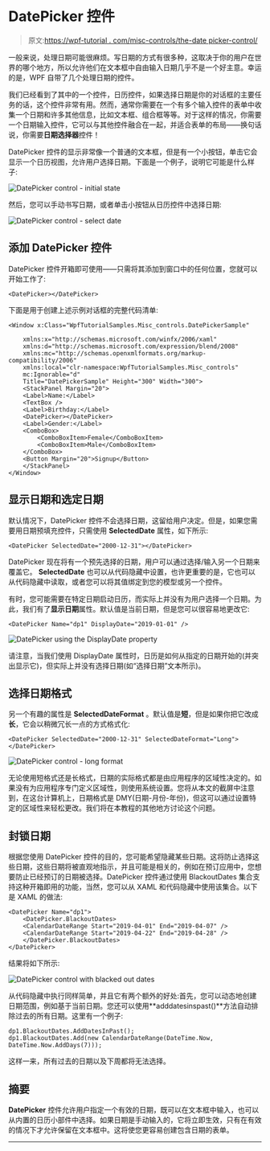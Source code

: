 # DatePicker 控件

> 原文:[https://wpf-tutorial . com/misc-controls/the-date picker-control/](https://wpf-tutorial.com/misc-controls/the-datepicker-control/)

一般来说，处理日期可能很麻烦。写日期的方式有很多种，这取决于你的用户在世界的哪个地方，所以允许他们在文本框中自由输入日期几乎不是一个好主意。幸运的是，WPF 自带了几个处理日期的控件。

我们已经看到了其中的一个控件，日历控件，如果选择日期是你的对话框的主要任务的话，这个控件非常有用。然而，通常你需要在一个有多个输入控件的表单中收集一个日期和许多其他信息，比如文本框、组合框等等。对于这样的情况，你需要一个日期输入控件，它可以与其他控件融合在一起，并适合表单的布局——换句话说，你需要**日期选择器**控件！

DatePicker 控件的显示非常像一个普通的文本框，但是有一个小按钮，单击它会显示一个日历视图，允许用户选择日期。下面是一个例子，说明它可能是什么样子:

![](../Images/689b7d8b6610c4289602877236582b19.png "DatePicker control - initial state")

然后，您可以手动书写日期，或者单击小按钮从日历控件中选择日期:

![](../Images/5f4976bffbda0ed313183af405735d36.png "DatePicker control - select date") <input type="hidden" name="IL_IN_ARTICLE">

## 添加 DatePicker 控件

DatePicker 控件开箱即可使用——只需将其添加到窗口中的任何位置，您就可以开始工作了:

```
<DatePicker></DatePicker>
```

下面是用于创建上述示例对话框的完整代码清单:

```
<Window x:Class="WpfTutorialSamples.Misc_controls.DatePickerSample"

    xmlns:x="http://schemas.microsoft.com/winfx/2006/xaml"
    xmlns:d="http://schemas.microsoft.com/expression/blend/2008"
    xmlns:mc="http://schemas.openxmlformats.org/markup-compatibility/2006"
    xmlns:local="clr-namespace:WpfTutorialSamples.Misc_controls"
    mc:Ignorable="d"
    Title="DatePickerSample" Height="300" Width="300">
    <StackPanel Margin="20">
    <Label>Name:</Label>
    <TextBox />
    <Label>Birthday:</Label>
    <DatePicker></DatePicker>
    <Label>Gender:</Label>
    <ComboBox>
        <ComboBoxItem>Female</ComboBoxItem>
        <ComboBoxItem>Male</ComboBoxItem>
    </ComboBox>
    <Button Margin="20">Signup</Button>
    </StackPanel>
</Window>
```

## 显示日期和选定日期

默认情况下，DatePicker 控件不会选择日期，这留给用户决定。但是，如果您需要用日期预填充控件，只需使用 **SelectedDate** 属性，如下所示:

```
<DatePicker SelectedDate="2000-12-31"></DatePicker>
```

DatePicker 现在将有一个预先选择的日期，用户可以通过选择/输入另一个日期来覆盖它。 **SelectedDate** 也可以从代码隐藏中设置，也许更重要的是，它也可以从代码隐藏中读取，或者您可以将其值绑定到您的模型或另一个控件。

有时，您可能需要在特定日期启动日历，而实际上并没有为用户选择一个日期。为此，我们有了**显示日期**属性。默认值是当前日期，但是您可以很容易地更改它:

```
<DatePicker Name="dp1" DisplayDate="2019-01-01" />
```

![](../Images/eb58c84ea4b5284eac276c165d22b3a6.png "DatePicker using the DisplayDate property")

请注意，当我们使用 DisplayDate 属性时，日历是如何从指定的日期开始的(并突出显示它)，但实际上并没有选择日期(如“选择日期”文本所示)。

## 选择日期格式

另一个有趣的属性是 **SelectedDateFormat** 。默认值是**短**，但是如果你把它改成**长**，它会以稍微冗长一点的方式格式化:

```
<DatePicker SelectedDate="2000-12-31" SelectedDateFormat="Long"></DatePicker>
```

![](../Images/e72b412e70992b5de6a4159c8eecd6d7.png "DatePicker control - long format")

无论使用短格式还是长格式，日期的实际格式都是由应用程序的区域性决定的。如果没有为应用程序专门定义区域性，则使用系统设置。您将从本文的截屏中注意到，在这台计算机上，日期格式是 DMY(日期-月份-年份)，但这可以通过设置特定的区域性来轻松更改。我们将在本教程的其他地方讨论这个问题。

## 封锁日期

根据您使用 DatePicker 控件的目的，您可能希望隐藏某些日期。这将防止选择这些日期，这些日期将被直观地指示，并且可能是相关的，例如在预订应用中，您想要防止已经预订的日期被选择。DatePicker 控件通过使用 BlackoutDates 集合支持这种开箱即用的功能，当然，您可以从 XAML 和代码隐藏中使用该集合。以下是 XAML 的做法:

```
<DatePicker Name="dp1">
    <DatePicker.BlackoutDates>
    <CalendarDateRange Start="2019-04-01" End="2019-04-07" />
    <CalendarDateRange Start="2019-04-22" End="2019-04-28" />
    </DatePicker.BlackoutDates>
</DatePicker>
```

结果将如下所示:

![](../Images/ce91eaba2cb7ffddb4d3ab5bc36df11e.png "DatePicker control with blacked out dates")

从代码隐藏中执行同样简单，并且它有两个额外的好处:首先，您可以动态地创建日期范围，例如基于当前日期。您还可以使用**adddatesinspast()**方法自动排除过去的所有日期。这里有一个例子:

```
dp1.BlackoutDates.AddDatesInPast();
dp1.BlackoutDates.Add(new CalendarDateRange(DateTime.Now, DateTime.Now.AddDays(7)));
```

这样一来，所有过去的日期以及下周都将无法选择。

## 摘要

**DatePicker** 控件允许用户指定一个有效的日期，既可以在文本框中输入，也可以从内置的日历小部件中选择。如果日期是手动输入的，它将立即生效，只有在有效的情况下才允许保留在文本框中。这将使您更容易创建包含日期的表单。

* * *